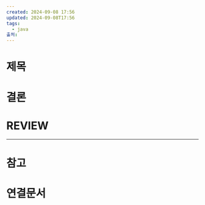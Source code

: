 ```yaml
---
created: 2024-09-08 17:56
updated: 2024-09-08T17:56
tags:
  - java
출처: 
---
```

# 제목



# 결론

# REVIEW


---
# 참고

# 연결문서